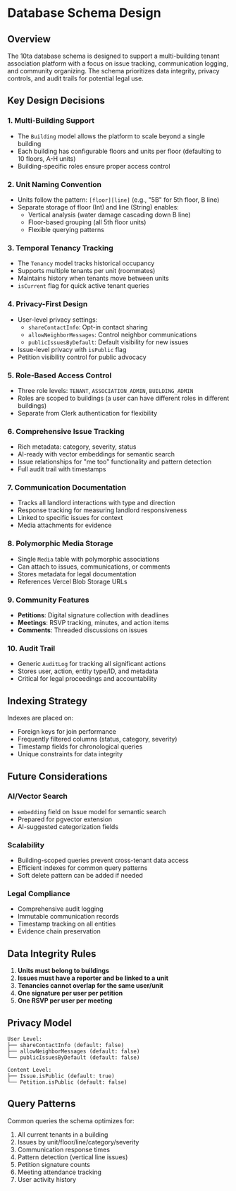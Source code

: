# Database Schema Design

## Overview

The 10ta database schema is designed to support a multi-building tenant association platform with a focus on issue tracking, communication logging, and community organizing. The schema prioritizes data integrity, privacy controls, and audit trails for potential legal use.

## Key Design Decisions

### 1. Multi-Building Support
- The `Building` model allows the platform to scale beyond a single building
- Each building has configurable floors and units per floor (defaulting to 10 floors, A-H units)
- Building-specific roles ensure proper access control

### 2. Unit Naming Convention
- Units follow the pattern: `[floor][line]` (e.g., "5B" for 5th floor, B line)
- Separate storage of floor (Int) and line (String) enables:
  - Vertical analysis (water damage cascading down B line)
  - Floor-based grouping (all 5th floor units)
  - Flexible querying patterns

### 3. Temporal Tenancy Tracking
- The `Tenancy` model tracks historical occupancy
- Supports multiple tenants per unit (roommates)
- Maintains history when tenants move between units
- `isCurrent` flag for quick active tenant queries

### 4. Privacy-First Design
- User-level privacy settings:
  - `shareContactInfo`: Opt-in contact sharing
  - `allowNeighborMessages`: Control neighbor communications
  - `publicIssuesByDefault`: Default visibility for new issues
- Issue-level privacy with `isPublic` flag
- Petition visibility control for public advocacy

### 5. Role-Based Access Control
- Three role levels: `TENANT`, `ASSOCIATION_ADMIN`, `BUILDING_ADMIN`
- Roles are scoped to buildings (a user can have different roles in different buildings)
- Separate from Clerk authentication for flexibility

### 6. Comprehensive Issue Tracking
- Rich metadata: category, severity, status
- AI-ready with vector embeddings for semantic search
- Issue relationships for "me too" functionality and pattern detection
- Full audit trail with timestamps

### 7. Communication Documentation
- Tracks all landlord interactions with type and direction
- Response tracking for measuring landlord responsiveness
- Linked to specific issues for context
- Media attachments for evidence

### 8. Polymorphic Media Storage
- Single `Media` table with polymorphic associations
- Can attach to issues, communications, or comments
- Stores metadata for legal documentation
- References Vercel Blob Storage URLs

### 9. Community Features
- **Petitions**: Digital signature collection with deadlines
- **Meetings**: RSVP tracking, minutes, and action items
- **Comments**: Threaded discussions on issues

### 10. Audit Trail
- Generic `AuditLog` for tracking all significant actions
- Stores user, action, entity type/ID, and metadata
- Critical for legal proceedings and accountability

## Indexing Strategy

Indexes are placed on:
- Foreign keys for join performance
- Frequently filtered columns (status, category, severity)
- Timestamp fields for chronological queries
- Unique constraints for data integrity

## Future Considerations

### AI/Vector Search
- `embedding` field on Issue model for semantic search
- Prepared for pgvector extension
- AI-suggested categorization fields

### Scalability
- Building-scoped queries prevent cross-tenant data access
- Efficient indexes for common query patterns
- Soft delete pattern can be added if needed

### Legal Compliance
- Comprehensive audit logging
- Immutable communication records
- Timestamp tracking on all entities
- Evidence chain preservation

## Data Integrity Rules

1. **Units must belong to buildings**
2. **Issues must have a reporter and be linked to a unit**
3. **Tenancies cannot overlap for the same user/unit**
4. **One signature per user per petition**
5. **One RSVP per user per meeting**

## Privacy Model

```
User Level:
├── shareContactInfo (default: false)
├── allowNeighborMessages (default: false)
└── publicIssuesByDefault (default: false)

Content Level:
├── Issue.isPublic (default: true)
└── Petition.isPublic (default: false)
```

## Query Patterns

Common queries the schema optimizes for:
1. All current tenants in a building
2. Issues by unit/floor/line/category/severity
3. Communication response times
4. Pattern detection (vertical line issues)
5. Petition signature counts
6. Meeting attendance tracking
7. User activity history